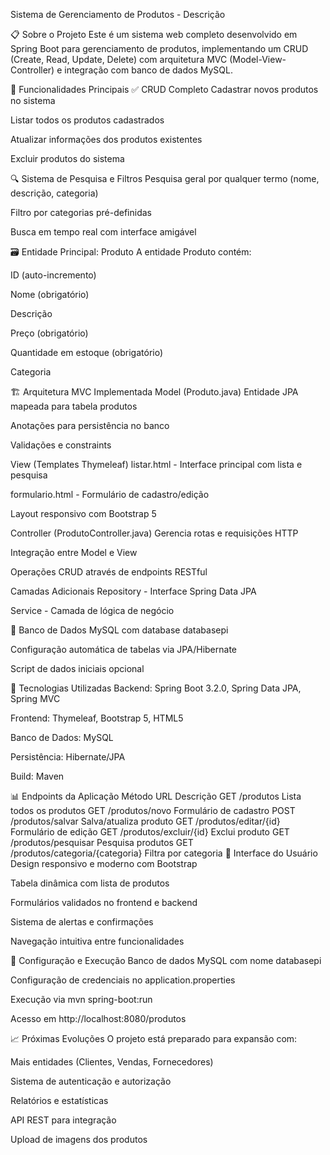 Sistema de Gerenciamento de Produtos - Descrição

📋 Sobre o Projeto
Este é um sistema web completo desenvolvido em Spring Boot para gerenciamento de produtos, implementando um CRUD (Create, Read, Update, Delete) com arquitetura MVC (Model-View-Controller) e integração com banco de dados MySQL.

🎯 Funcionalidades Principais
✅ CRUD Completo
Cadastrar novos produtos no sistema

Listar todos os produtos cadastrados

Atualizar informações dos produtos existentes

Excluir produtos do sistema

🔍 Sistema de Pesquisa e Filtros
Pesquisa geral por qualquer termo (nome, descrição, categoria)

Filtro por categorias pré-definidas

Busca em tempo real com interface amigável

🗃️ Entidade Principal: Produto
A entidade Produto contém:

ID (auto-incremento)

Nome (obrigatório)

Descrição

Preço (obrigatório)

Quantidade em estoque (obrigatório)

Categoria

🏗️ Arquitetura MVC Implementada
Model (Produto.java)
Entidade JPA mapeada para tabela produtos

Anotações para persistência no banco

Validações e constraints

View (Templates Thymeleaf)
listar.html - Interface principal com lista e pesquisa

formulario.html - Formulário de cadastro/edição

Layout responsivo com Bootstrap 5

Controller (ProdutoController.java)
Gerencia rotas e requisições HTTP

Integração entre Model e View

Operações CRUD através de endpoints RESTful

Camadas Adicionais
Repository - Interface Spring Data JPA

Service - Camada de lógica de negócio

💾 Banco de Dados
MySQL com database databasepi

Configuração automática de tabelas via JPA/Hibernate

Script de dados iniciais opcional

🚀 Tecnologias Utilizadas
Backend: Spring Boot 3.2.0, Spring Data JPA, Spring MVC

Frontend: Thymeleaf, Bootstrap 5, HTML5

Banco de Dados: MySQL

Persistência: Hibernate/JPA

Build: Maven

📊 Endpoints da Aplicação
Método	URL	Descrição
GET	/produtos	Lista todos os produtos
GET	/produtos/novo	Formulário de cadastro
POST	/produtos/salvar	Salva/atualiza produto
GET	/produtos/editar/{id}	Formulário de edição
GET	/produtos/excluir/{id}	Exclui produto
GET	/produtos/pesquisar	Pesquisa produtos
GET	/produtos/categoria/{categoria}	Filtra por categoria
🎨 Interface do Usuário
Design responsivo e moderno com Bootstrap

Tabela dinâmica com lista de produtos

Formulários validados no frontend e backend

Sistema de alertas e confirmações

Navegação intuitiva entre funcionalidades

🔧 Configuração e Execução
Banco de dados MySQL com nome databasepi

Configuração de credenciais no application.properties

Execução via mvn spring-boot:run

Acesso em http://localhost:8080/produtos

📈 Próximas Evoluções
O projeto está preparado para expansão com:

Mais entidades (Clientes, Vendas, Fornecedores)

Sistema de autenticação e autorização

Relatórios e estatísticas

API REST para integração

Upload de imagens dos produtos
